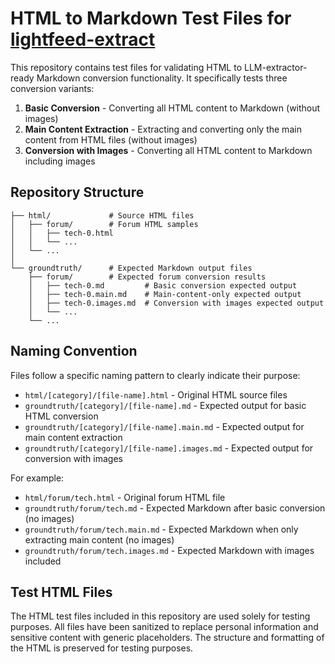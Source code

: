 # HTML to Markdown Test Files for [lightfeed-extract](https://github.com/lightfeed/lightfeed-extract)

This repository contains test files for validating HTML to LLM-extractor-ready Markdown conversion functionality. It specifically tests three conversion variants:

1. **Basic Conversion** - Converting all HTML content to Markdown (without images)
2. **Main Content Extraction** - Extracting and converting only the main content from HTML files (without images)
3. **Conversion with Images** - Converting all HTML content to Markdown including images

## Repository Structure

```
├── html/             # Source HTML files
│   ├── forum/        # Forum HTML samples
│   │   ├── tech-0.html
│   │   └── ...
│   └── ...
│
└── groundtruth/      # Expected Markdown output files
    ├── forum/        # Expected forum conversion results
    │   ├── tech-0.md         # Basic conversion expected output
    │   ├── tech-0.main.md    # Main-content-only expected output
    │   ├── tech-0.images.md  # Conversion with images expected output
    │   └── ...
    └── ...
```

## Naming Convention

Files follow a specific naming pattern to clearly indicate their purpose:

- `html/[category]/[file-name].html` - Original HTML source files
- `groundtruth/[category]/[file-name].md` - Expected output for basic HTML conversion
- `groundtruth/[category]/[file-name].main.md` - Expected output for main content extraction
- `groundtruth/[category]/[file-name].images.md` - Expected output for conversion with images

For example:
- `html/forum/tech.html` - Original forum HTML file
- `groundtruth/forum/tech.md` - Expected Markdown after basic conversion (no images)
- `groundtruth/forum/tech.main.md` - Expected Markdown when only extracting main content (no images)
- `groundtruth/forum/tech.images.md` - Expected Markdown with images included

## Test HTML Files

The HTML test files included in this repository are used solely for testing purposes. All files have been sanitized to replace personal information and sensitive content with generic placeholders. The structure and formatting of the HTML is preserved for testing purposes.
